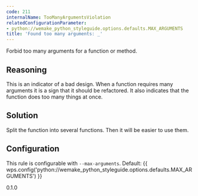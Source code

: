 ```yaml
---
code: 211
internalName: TooManyArgumentsViolation
relatedConfigurationParameter:
- python://wemake_python_styleguide.options.defaults.MAX_ARGUMENTS
title: 'Found too many arguments: _'
---
```


Forbid too many arguments for a function or method.

## Reasoning
This is an indicator of a bad design. When a function requires many
arguments it is a sign that it should be refactored. It also
indicates that the function does too many things at once.

## Solution
Split the function into several functions. Then it will be easier to
use them.

## Configuration
This rule is configurable with `--max-arguments`. Default:
{{ wps.config('python://wemake_python_styleguide.options.defaults.MAX_ARGUMENTS') }}

<div class="versionadded">

0.1.0

</div>